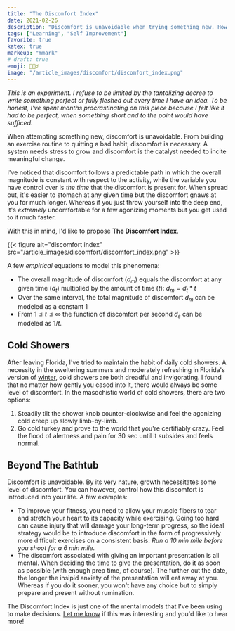 ```yaml
---
title: "The Discomfort Index"
date: 2021-02-26
description: "Discomfort is unavoidable when trying something new. How can you use this fact to optimize your progress?"
tags: ["Learning", "Self Improvement"]
favorite: true
katex: true
markeup: "mmark"
# draft: true
emoji: 🏃🏽‍♂️
image: "/article_images/discomfort/discomfort_index.png"
---
```


*This is an experiment. I refuse to be limited by the tantalizing decree to write something perfect or fully fleshed out every time I have an idea. To be honest, I've spent months procrastinating on this piece because I felt like it had to be perfect, when something short and to the point would have sufficed.*

When attempting something new, discomfort is unavoidable. From building an exercise routine to quitting a bad habit, discomfort is necessary. A system needs stress to grow and discomfort is the catalyst needed to incite meaningful change.

I've noticed that discomfort follows a predictable path in which the overall magnitude is constant with respect to the activity, while the variable you have control over is *the time* that the discomfort is present for. When spread out, it's easier to stomach at any given time but the discomfort gnaws at you for much longer. Whereas if you just throw yourself into the deep end, it's *extremely* uncomfortable for a few agonizing moments but you get used to it much faster.

With this in mind, I'd like to propose **The Discomfort Index**.

{{< figure alt="discomfort index" src="/article_images/discomfort/discomfort_index.png" >}}

A few *empirical* equations to model this phenomena:

- The overall magnitude of discomfort ($d_m$) equals the discomfort at any given time ($d_t$) multiplied by the amount of time ($t$): $d_m = d_t * t$
- Over the same interval, the total magnitude of discomfort $d_m$ can be modeled as a constant $1$
- From $1 ≤ t ≤ ∞$ the function of discomfort per second $d_s$ can be modeled as $1/t$.

## Cold Showers

After leaving Florida, I've tried to maintain the habit of daily cold showers. A necessity in the sweltering summers and moderately refreshing in Florida's version of [winter](https://twitter.com/nikhilthota/status/1337484492903227393), cold showers are both dreadful and invigorating. I found that no matter how gently you eased into it, there would always be some level of discomfort. In the masochistic world of cold showers, there are two options:

1. Steadily tilt the shower knob counter-clockwise and feel the agonizing cold creep up slowly limb-by-limb.
2. Go cold turkey and prove to the world that you're certifiably crazy. Feel the flood of alertness and pain for 󠁾30 sec until it subsides and feels normal.

## Beyond The Bathtub

Discomfort is unavoidable. By its very nature, growth necessitates some level of discomfort. You can however, control how this discomfort is introduced into your life. A few examples:

- To improve your fitness, you need to allow your muscle fibers to tear and stretch your heart to its capacity while exercising. Going too hard can cause injury that will damage your long-term progress, so the ideal strategy would be to introduce discomfort in the form of progressively more difficult exercises on a consistent basis. *Run a 10 min mile before you shoot for a 6 min mile.*
- The discomfort associated with giving an important presentation is all mental. When deciding the time to give the presentation, do it as soon as possible (with enough prep time, of course). The further out the date, the longer the insipid anxiety of the presentation will eat away at you. Whereas if you do it sooner, you won't have any choice but to simply prepare and present without rumination.

The Discomfort Index is just one of the mental models that I've been using to make decisions. [Let me know](https://twitter.com/nikhilthota) if this was interesting and you'd like to hear more!